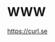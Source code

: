 <!-- Copyright (C) Daniel Stenberg, <daniel@haxx.se>, et al. -->
<!-- SPDX-License-Identifier: curl -->
# WWW
https://curl.se
